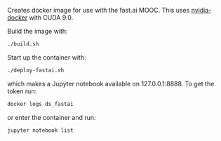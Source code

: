 
Creates docker image for use with the fast.ai MOOC. This uses [nvidia-docker](https://github.com/NVIDIA/nvidia-docker) with CUDA 9.0.

Build the image with:
```bash
./build.sh
```

Start up the container with:
```bash
./deploy-fastai.sh
``` 
which makes a Jupyter notebook available on 127.0.0.1:8888. To get the token run:
```bash
docker logs ds_fastai
```
or enter the container and run:
```bash
jupyter notebook list
```
